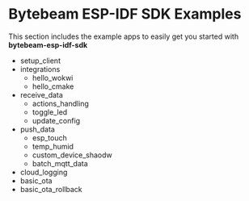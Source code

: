 # Bytebeam ESP-IDF SDK Examples

This section includes the example apps to easily get you started with **bytebeam-esp-idf-sdk**

- setup_client
- integrations
    - hello_wokwi
    - hello_cmake
- receive_data
    - actions_handling
    - toggle_led
    - update_config
- push_data
    - esp_touch
    - temp_humid
    - custom_device_shaodw
    - batch_mqtt_data
- cloud_logging
- basic_ota
- basic_ota_rollback